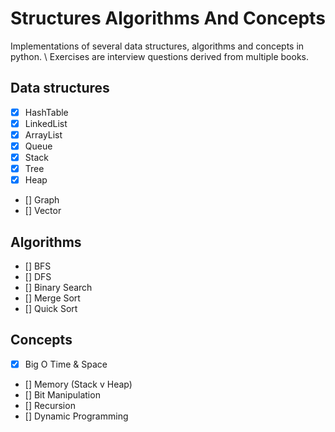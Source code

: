 # Structures Algorithms And Concepts

Implementations of several data structures, algorithms and concepts in python. \\
Exercises are interview questions derived from multiple books.

## Data structures

- [x] HashTable
- [x] LinkedList
- [x] ArrayList
- [x] Queue
- [x] Stack
- [x] Tree
- [x] Heap
- [] Graph
- [] Vector

## Algorithms

- [] BFS
- [] DFS
- [] Binary Search
- [] Merge Sort
- [] Quick Sort

## Concepts

- [x] Big O Time & Space
- [] Memory (Stack v Heap)
- [] Bit Manipulation
- [] Recursion
- [] Dynamic Programming
